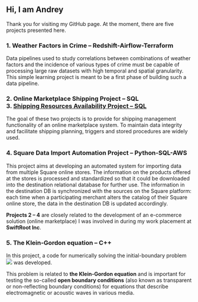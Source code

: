 ## Hi, I am Andrey
Thank you for visiting my GitHub page. At the moment, there are five projects presented here.

### 1. Weather Factors in Crime &ndash; Redshift-Airflow-Terraform
Data pipelines used to study correlations between combinations of weather factors and the incidence of various types of crime must be capable of processing large raw datasets with high temporal and spatial granularity. This simple learning project is meant to be a first phase of building such a data pipeline.

### 2. Online Marketplace Shipping Project &ndash; SQL </br> 3. <a href="https://github.com/AndreiMaikov/Shipping_resources_availability--SQL">Shipping Resources Availability Project &ndash; SQL</a>
The goal of these two projects is to provide for shipping management functionality of an online marketplace system. To maintain data integrity and facilitate shipping planning, triggers and stored procedures are widely used. 

### 4. Square Data Import Automation Project &ndash; Python-SQL-AWS
This project aims at developing an automated system for importing data from multiple Square online stores. The information on the products offered at the stores is processed and standardized so that it could be downloaded into the destination relational database for further use. The information in the destination DB is synchronized with the sources on the Square platform: each time when a participating merchant alters the catalog of their Square online store, the data in the destination DB is updated accordingly.

**Projects 2 &ndash; 4** are closely related to the development of an e-commerce solution (online marketplace) I was involved in during my work placement at **SwiftRoot Inc**.

### 5. The Klein-Gordon equation &ndash; C++
In this project, a code for numerically solving the initial-boundary problem
![ ](https://github.com/AndreiMaikov/The_Klein-Gordon_equation-1/blob/main/img/ibp_3x0.7.png)
was developed. 

This problem is related to **the Klein-Gordon equation** and is important for testing the so-called **open boundary conditions** (also known as transparent or non-reflecting boundary conditions) for equations that describe electromagnetic or acoustic waves in various media.


